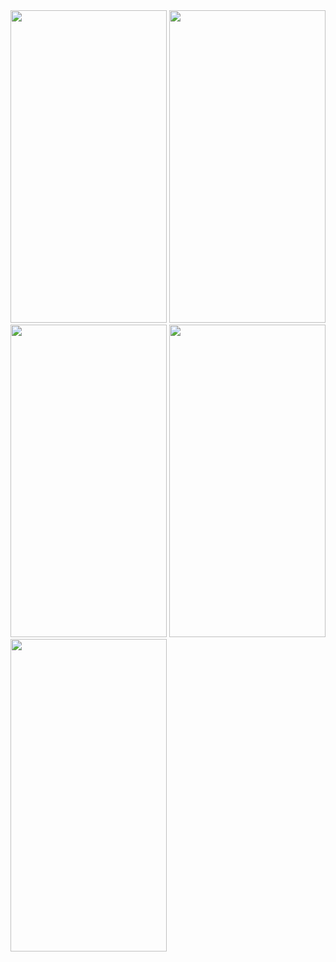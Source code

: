 

<img src = "https://user-images.githubusercontent.com/113818392/196743592-100d550d-f583-4838-8179-496cac1f94a8.jpg" height="500" width="250">

<img src = "https://user-images.githubusercontent.com/113818392/196743629-08af4cd7-01f3-425a-99f9-5ebfc6ac59aa.jpg" height="500" width="250">

<img src = "https://user-images.githubusercontent.com/113818392/196743689-38d15a74-5f2b-4816-8af1-6e6d287e4b8d.jpg" height="500" width="250">

<img src = "https://user-images.githubusercontent.com/113818392/196743747-b7c34db2-5818-4dd9-8d91-fbbee8486fb0.jpg" height="500" width="250">

<img src = "https://user-images.githubusercontent.com/113818392/196743791-be305ae0-9afa-4ac2-80fc-cf7c883fd79b.jpg" height="500" width="250">
